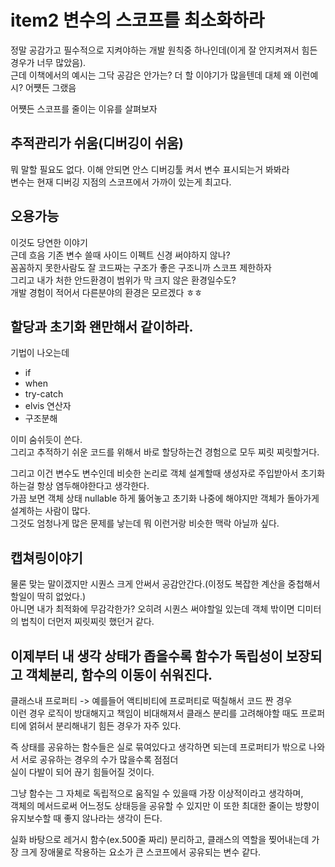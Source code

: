 # item2 변수의 스코프를 최소화하라

정말 공감가고 필수적으로 지켜야하는 개발 원칙중 하나인데(이게 잘 안지켜져서 힘든 경우가 너무 많았음).  
근데 이책에서의 예시는 그닥 공감은 안가는? 더 할 이야기가 많을텐데 대체 왜 이런예시? 어쩃든 그랬음  

어쩃든 스코프를 줄이는 이유를 살펴보자

## 추적관리가 쉬움(디버깅이 쉬움)
뭐 말할 필요도 없다. 이해 안되면 안스 디버깅툴 켜서 변수 표시되는거 봐봐라  
변수는 현재 디버깅 지점의 스코프에서 가까이 있는게 최고다.

## 오용가능
이것도 당연한 이야기  
근데 흐음 기존 변수 쓸때 사이드 이펙트 신경 써야하지 않나?  
꼼꼼하지 못한사람도 잘 코드짜는 구조가 좋은 구조니까 스코프 제한하자  
그리고 내가 처한 안드환경이 범위가 막 크지 않은 환경일수도?  
개발 경험이 적어서 다른분야의 환경은 모르겠다 ㅎㅎ  

## 할당과 초기화 왠만해서 같이하라.
기법이 나오는데
- if
- when
- try-catch
- elvis 연산자
- 구조분해

이미 숨쉬듯이 쓴다.  
그리고 추적하기 쉬운 코드를 위해서 바로 할당하는건 경험으로 모두 찌릿 찌릿할거다.  

그리고 이건 변수도 변수인데 비슷한 논리로 객체 설계할때 생성자로 주입받아서 초기화하는걸 항상 염두해야한다고 생각한다.  
가끔 보면 객체 상태 nullable 하게 뚫어놓고 초기화 나중에 해야지만 객체가 돌아가게 설계하는 사람이 많다.  
그것도 엄청나게 많은 문제를 낳는데 뭐 이런거랑 비슷한 맥락 아닐까 싶다.

## 캡쳐링이야기
물론 맞는 말이겠지만 시퀀스 크게 안써서 공감안간다.(이정도 복잡한 계산을 중첩해서 할일이 딱히 없었다.)  
아니면 내가 최적화에 무감각한가? 오히려 시퀀스 써야할일 있는데 객체 밖이면 디미터의 법칙이 더먼저 찌릿찌릿 했던거 같다.

## 이제부터 내 생각 상태가 좁을수록 함수가 독립성이 보장되고 객체분리, 함수의 이동이 쉬워진다.
클래스내 프로퍼티 -> 예를들어 액티비티에 프로퍼티로 떡칠해서 코드 짠 경우  
이런 경우 로직이 방대해지고 책임이 비대해져서 클래스 분리를 고려해야할 때도 프로퍼티에 얽혀서 분리해내기 힘든 경우가 자주 있다.  

즉 상태를 공유하는 함수들은 실로 묶여있다고 생각하면 되는데 프로퍼티가 밖으로 나와서 서로 공유하는 경우의 수가 많을수록 점점더  
실이 다발이 되어 끊기 힘들어질 것이다.

그냥 함수는 그 자체로 독립적으로 움직일 수 있을때 가장 이상적이라고 생각하며,  
객체의 메서드로써 어느정도 상태등을 공유할 수 있지만 이 또한 최대한 줄이는 방향이 유지보수할 때 좋지 않나라는 생각이 든다.  

실화 바탕으로 레거시 함수(ex.500줄 짜리) 분리하고, 클래스의 역할을 찢어내는데 가장 크게 장애물로 작용하는 요소가 큰 스코프에서 공유되는 변수 같다.
